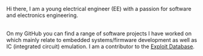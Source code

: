 Hi there, I am a young electrical engineer (EE) with a passion for software and electronics engineering.<br/>
<br/>

On my GitHub you can find a range of software projects I have worked on which mainly relate to embedded systems/firmware development as well as IC (integrated circuit) emulation. I am a contributor to the [Exploit Database](https://www.exploit-db.com/?author=10901).

